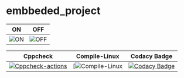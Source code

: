 # embbeded_project 

|ON|OFF|
|:--:|:--:|
|![ON]()|![OFF]()|

|Cppcheck|Compile-Linux|Codacy Badge|
|:--:|:--:|:--:|
|[![Cppcheck-actions](https://github.com/Chinnam-Narendra-Prasad/embbeded_project/actions/workflows/cppcheck.yml/badge.svg)](https://github.com/Chinnam-Narendra-Prasad/embbeded_project/actions/workflows/cppcheck.yml)|[![Compile-Linux]([![Cppcheck-actions](https://github.com/Chinnam-Narendra-Prasad/embbeded_project/actions/workflows/cppcheck.yml/badge.svg)](https://github.com/Chinnam-Narendra-Prasad/embbeded_project/actions/workflows/cppcheck.yml))|[![Codacy Badge](https://app.codacy.com/project/badge/Grade/7edaa4d5d43445e0b7c78a0b780358ae)](https://www.codacy.com/gh/Chinnam-Narendra-Prasad/embbeded_project/dashboard?utm_source=github.com&amp;utm_medium=referral&amp;utm_content=Chinnam-Narendra-Prasad/embbeded_project&amp;utm_campaign=Badge_Grade)|
